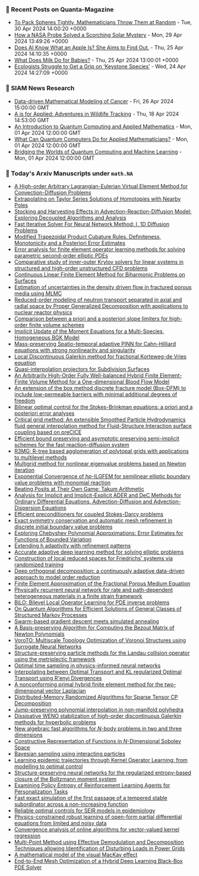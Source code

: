 ### 📝 Recent Posts on Quanta-Magazine
<!-- quanta starts -->
* <a href="https://www.quantamagazine.org/to-pack-spheres-tightly-mathematicians-throw-them-at-random-20240430/">To Pack Spheres Tightly, Mathematicians Throw Them at Random</a> - Tue, 30 Apr 2024 14:00:20 +0000
* <a href="https://www.quantamagazine.org/how-a-nasa-probe-solved-a-scorching-solar-mystery-20240429/">How a NASA Probe Solved a Scorching Solar Mystery</a> - Mon, 29 Apr 2024 13:49:26 +0000
* <a href="https://www.quantamagazine.org/does-ai-know-what-an-apple-is-she-aims-to-find-out-20240425/">Does AI Know What an Apple Is? She Aims to Find Out.</a> - Thu, 25 Apr 2024 14:10:35 +0000
* <a href="https://www.quantamagazine.org/what-does-milk-do-for-babies-20240425/">What Does Milk Do for Babies?</a> - Thu, 25 Apr 2024 13:00:01 +0000
* <a href="https://www.quantamagazine.org/ecologists-struggle-to-get-a-grip-on-keystone-species-20240424/">Ecologists Struggle to Get a Grip on ‘Keystone Species’</a> - Wed, 24 Apr 2024 14:27:09 +0000
<!-- quanta ends -->

### 📝 SIAM News Research
<!-- siam-news starts -->
* <a href="https://sinews.siam.org/Details-Page/data-driven-mathematical-modeling-of-cancer">Data-driven Mathematical Modeling of Cancer</a> - Fri, 26 Apr 2024 15:00:00 GMT
* <a href="https://sinews.siam.org/Details-Page/a-is-for-applied-adventures-in-wildlife-tracking">A is for Applied: Adventures in Wildlife Tracking</a> - Thu, 18 Apr 2024 14:53:00 GMT
* <a href="https://sinews.siam.org/Details-Page/an-introduction-to-quantum-computing-and-applied-mathematics">An Introduction to Quantum Computing and Applied Mathematics</a> - Mon, 01 Apr 2024 12:00:00 GMT
* <a href="https://sinews.siam.org/Details-Page/what-can-quantum-computers-do-for-applied-mathematicians">What Can Quantum Computers Do for Applied Mathematicians?</a> - Mon, 01 Apr 2024 12:00:00 GMT
* <a href="https://sinews.siam.org/Details-Page/bridging-the-worlds-of-quantum-computing-and-machine-learning">Bridging the Worlds of Quantum Computing and Machine Learning</a> - Mon, 01 Apr 2024 12:00:00 GMT
<!-- siam-news ends -->

### 📝 Today's Arxiv Manuscripts under ``math.NA``
<!-- arxiv-math-na starts -->
* <a href="https://arxiv.org/abs/2404.17661">A High-order Arbitrary Lagrangian-Eulerian Virtual Element Method for Convection-Diffusion Problems</a>
* <a href="https://arxiv.org/abs/2404.17681">Extrapolating on Taylor Series Solutions of Homotopies with Nearby Poles</a>
* <a href="https://arxiv.org/abs/2404.17702">Stocking and Harvesting Effects in Advection-Reaction-Diffusion Model: Exploring Decoupled Algorithms and Analysis</a>
* <a href="https://arxiv.org/abs/2404.17750">Fast Iterative Solver For Neural Network Method: I. 1D Diffusion Problems</a>
* <a href="https://arxiv.org/abs/2404.17796">Modified Trapezoidal Product Cubature Rules. Definiteness, Monotonicity and a Posteriori Error Estimates</a>
* <a href="https://arxiv.org/abs/2404.17868">Error analysis for finite element operator learning methods for solving parametric second-order elliptic PDEs</a>
* <a href="https://arxiv.org/abs/2404.17870">Comparative study of inner-outer Krylov solvers for linear systems in structured and high-order unstructured CFD problems</a>
* <a href="https://arxiv.org/abs/2404.17958">Continuous Linear Finite Element Method for Biharmonic Problems on Surfaces</a>
* <a href="https://arxiv.org/abs/2404.18003">Estimation of uncertainties in the density driven flow in fractured porous media using MLMC</a>
* <a href="https://arxiv.org/abs/2404.18016">Reduced-order modeling of neutron transport separated in axial and radial space by Proper Generalized Decomposition with applications to nuclear reactor physics</a>
* <a href="https://arxiv.org/abs/2404.18037">Comparison between a priori and a posteriori slope limiters for high-order finite volume schemes</a>
* <a href="https://arxiv.org/abs/2404.18039">Implicit Update of the Moment Equations for a Multi-Species, Homogeneous BGK Model</a>
* <a href="https://arxiv.org/abs/2404.18054">Mass-preserving Spatio-temporal adaptive PINN for Cahn-Hilliard equations with strong nonlinearity and singularity</a>
* <a href="https://arxiv.org/abs/2404.18069">Local Discontinuous Galerkin method for fractional Korteweg-de Vries equation</a>
* <a href="https://arxiv.org/abs/2404.18102">Quasi-interpolation projectors for Subdivision Surfaces</a>
* <a href="https://arxiv.org/abs/2404.18124">An Arbitrarily High-Order Fully Well-balanced Hybrid Finite Element-Finite Volume Method for a One-dimensional Blood Flow Model</a>
* <a href="https://arxiv.org/abs/2404.18338">An extension of the box method discrete fracture model (Box-DFM) to include low-permeable barriers with minimal additional degrees of freedom</a>
* <a href="https://arxiv.org/abs/2404.18348">Bilinear optimal control for the Stokes-Brinkman equations: a priori and a posteriori error analyses</a>
* <a href="https://arxiv.org/abs/2404.18390">Critical grid method: An extensible Smoothed Particle Hydrodynamics fluid general interpolation method for Fluid-Structure Interaction surface coupling based on preCICE</a>
* <a href="https://arxiv.org/abs/2404.18463">Efficient bound preserving and asymptotic preserving semi-implicit schemes for the fast reaction-diffusion system</a>
* <a href="https://arxiv.org/abs/2404.18505">R3MG: R-tree based agglomeration of polytopal grids with applications to multilevel methods</a>
* <a href="https://arxiv.org/abs/2404.18568">Multigrid method for nonlinear eigenvalue problems based on Newton iteration</a>
* <a href="https://arxiv.org/abs/2404.18569">Exponential Convergence of $hp$-ILGFEM for semilinear elliptic boundary value problems with monomial reaction</a>
* <a href="https://arxiv.org/abs/2404.18603">Beating Posits at Their Own Game: Takum Arithmetic</a>
* <a href="https://arxiv.org/abs/2404.18626">Analysis for Implicit and Implicit-Explicit ADER and DeC Methods for Ordinary Differential Equations, Advection-Diffusion and Advection-Dispersion Equations</a>
* <a href="https://arxiv.org/abs/2404.18639">Efficient preconditioners for coupled Stokes-Darcy problems</a>
* <a href="https://arxiv.org/abs/2404.18676">Exact symmetry conservation and automatic mesh refinement in discrete initial boundary value problems</a>
* <a href="https://arxiv.org/abs/2404.18723">Exploring Chebyshev Polynomial Approximations: Error Estimates for Functions of Bounded Variation</a>
* <a href="https://arxiv.org/abs/2404.18800">Extending h adaptivity with refinement patterns</a>
* <a href="https://arxiv.org/abs/2404.18838">Accurate adaptive deep learning method for solving elliptic problems</a>
* <a href="https://arxiv.org/abs/2404.18839">Construction of local reduced spaces for Friedrichs' systems via randomized training</a>
* <a href="https://arxiv.org/abs/2404.18841">Deep orthogonal decomposition: a continuously adaptive data-driven approach to model order reduction</a>
* <a href="https://arxiv.org/abs/2404.18901">Finite Element Approximation of the Fractional Porous Medium Equation</a>
* <a href="https://arxiv.org/abs/2404.17583">Physically recurrent neural network for rate and path-dependent heterogeneous materials in a finite strain framework</a>
* <a href="https://arxiv.org/abs/2404.17789">BiLO: Bilevel Local Operator Learning for PDE inverse problems</a>
* <a href="https://arxiv.org/abs/2404.17959">On Quantum Algorithms for Efficient Solutions of General Classes of Structured Markov Processes</a>
* <a href="https://arxiv.org/abs/2404.18015">Swarm-based gradient descent meets simulated annealing</a>
* <a href="https://arxiv.org/abs/2404.18117">A Basis-preserving Algorithm for Computing the Bezout Matrix of Newton Polynomials</a>
* <a href="https://arxiv.org/abs/2404.18300">VoroTO: Multiscale Topology Optimization of Voronoi Structures using Surrogate Neural Networks</a>
* <a href="https://arxiv.org/abs/2404.18432">Structure-preserving particle methods for the Landau collision operator using the metriplectic framework</a>
* <a href="https://arxiv.org/abs/2404.18780">Optimal time sampling in physics-informed neural networks</a>
* <a href="https://arxiv.org/abs/2404.18834">Interpolating between Optimal Transport and KL regularized Optimal Transport using R'enyi Divergences</a>
* <a href="https://arxiv.org/abs/2206.10567">A nonconforming primal hybrid finite element method for the two-dimensional vector Laplacian</a>
* <a href="https://arxiv.org/abs/2210.05105">Distributed-Memory Randomized Algorithms for Sparse Tensor CP Decomposition</a>
* <a href="https://arxiv.org/abs/2211.08223">Jump-preserving polynomial interpolation in non-manifold polyhedra</a>
* <a href="https://arxiv.org/abs/2309.12019">Dissipative WENO stabilization of high-order discontinuous Galerkin methods for hyperbolic problems</a>
* <a href="https://arxiv.org/abs/2309.14085">New algebraic fast algorithms for $N$-body problems in two and three dimensions</a>
* <a href="https://arxiv.org/abs/2312.00028">Constructive Representation of Functions in $N$-Dimensional Sobolev Space</a>
* <a href="https://arxiv.org/abs/2401.13100">Bayesian sampling using interacting particles</a>
* <a href="https://arxiv.org/abs/2404.11130">Learning epidemic trajectories through Kernel Operator Learning: from modelling to optimal control</a>
* <a href="https://arxiv.org/abs/2404.14312">Structure-preserving neural networks for the regularized entropy-based closure of the Boltzmann moment system</a>
* <a href="https://arxiv.org/abs/2211.11869">Examining Policy Entropy of Reinforcement Learning Agents for Personalization Tasks</a>
* <a href="https://arxiv.org/abs/2303.11964">Fast exact simulation of the first passage of a tempered stable subordinator across a non-increasing function</a>
* <a href="https://arxiv.org/abs/2307.05415">Reliable optimal controls for SEIR models in epidemiology</a>
* <a href="https://arxiv.org/abs/2309.07672">Physics-constrained robust learning of open-form partial differential equations from limited and noisy data</a>
* <a href="https://arxiv.org/abs/2309.07779">Convergence analysis of online algorithms for vector-valued kernel regression</a>
* <a href="https://arxiv.org/abs/2311.07129">Multi-Point Method using Effective Demodulation and Decomposition Techniques allowing Identification of Disturbing Loads in Power Grids</a>
* <a href="https://arxiv.org/abs/2311.07338">A mathematical model of the visual MacKay effect</a>
* <a href="https://arxiv.org/abs/2404.11766">End-to-End Mesh Optimization of a Hybrid Deep Learning Black-Box PDE Solver</a>
<!-- arxiv-math-na ends -->

